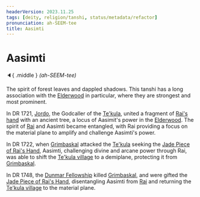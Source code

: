 ```yaml
---
headerVersion: 2023.11.25
tags: [deity, religion/tanshi, status/metadata/refactor]
pronunciation: ah-SEEM-tee
title: Aasimti
---
```

# Aasimti
:speaker:{ .middle } *(ah-SEEM-tee)*  



The spirit of forest leaves and dappled shadows. This tanshi has a long association with the [Elderwood](<../../../gazetteer/chasa-nahadi-watershed/elderwood.md>) in particular, where they are strongest and most prominent. 


In DR 1721, [Jordo](<../../../people/deno-qai/jordo.md>), the Godcaller of the [Te'kula](<../../../groups/deno-qai-tribes/te-kula.md>), united a fragment of [Rai's hand](<../../../campaigns/dunmari-frontier/treasure/jade-piece-of-rai-s-hand.md>) with an ancient tree, a locus of Aasimit's power in the [Elderwood](<../../../gazetteer/chasa-nahadi-watershed/elderwood.md>). The spirit of [Rai](<../../../people/pcs/great-war/rai.md>) and Aasimti became entangled, with Rai providing a focus on the material plane to amplify and challenge Aasimti's power. 

In DR 1722, when [Grimbaskal](<../../../people/other-nonhumans/mezzar.md>) attacked the [Te'kula](<../../../groups/deno-qai-tribes/te-kula.md>) seeking the [Jade Piece of Rai's Hand](<../../../campaigns/dunmari-frontier/treasure/jade-piece-of-rai-s-hand.md>), Aasimti, challenging divine and arcane power through Rai, was able to shift the [Te'kula village](<../../../gazetteer/chasa-nahadi-watershed/te-kula-village.md>) to a demiplane, protecting it from [Grimbaskal](<../../../people/other-nonhumans/mezzar.md>). 

In DR 1748, the [Dunmar Fellowship](<../../../people/pcs/dunmar-fellowship/dunmar-fellowship.md>) killed [Grimbaskal](<../../../people/other-nonhumans/mezzar.md>), and were gifted the [Jade Piece of Rai's Hand](<../../../campaigns/dunmari-frontier/treasure/jade-piece-of-rai-s-hand.md>), disentangling Aasimti from [Rai](<../../../people/pcs/great-war/rai.md>) and returning the [Te'kula village](<../../../gazetteer/chasa-nahadi-watershed/te-kula-village.md>) to the material plane. 



